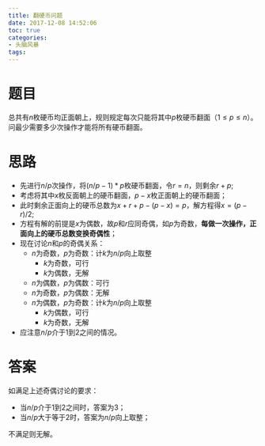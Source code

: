 ```yaml
---
title: 翻硬币问题
date: 2017-12-08 14:52:06
toc: true
categories: 
- 头脑风暴
tags:
---
```

# 题目
总共有$n$枚硬币均正面朝上，规则规定每次只能将其中$p$枚硬币翻面（$1≤p≤n$）。问最少需要多少次操作才能将所有硬币翻面。

# 思路
* 先进行$n/p$次操作，将$(n/p - 1)*p$枚硬币翻面，令$r = n % p$，则剩余$r + p$;
* 考虑将其中$x$枚反面朝上的硬币翻面，$p - x$枚正面朝上的硬币翻面；
* 此时剩余正面向上的硬币总数为$x + r + p - (p - x) = p$，解方程得$x = (p - r) / 2$;
* 方程有解的前提是$x$为偶数，故$p$和$r$应同奇偶，如$p$为奇数，**每做一次操作，正面向上的硬币总数变换奇偶性**；
* 现在讨论$n$和$p$的奇偶关系：
  * $n$为奇数，$p$为奇数：计$k$为$n/p$向上取整
    * $k$为奇数，可行
    * $k$为偶数，无解
  * $n$为偶数，$p$为偶数：可行
  * $n$为奇数，$p$为偶数：无解
  * $n$为偶数，$p$为奇数：计$k$为$n/p$向上取整
    * $k$为偶数，可行
    * $k$为奇数，无解
* 应注意$n/p$介于1到2之间的情况。

# 答案
如满足上述奇偶讨论的要求：
* 当$n/p$介于1到2之间时，答案为3；
* 当$n/p$大于等于2时，答案为$n/p$向上取整；

不满足则无解。